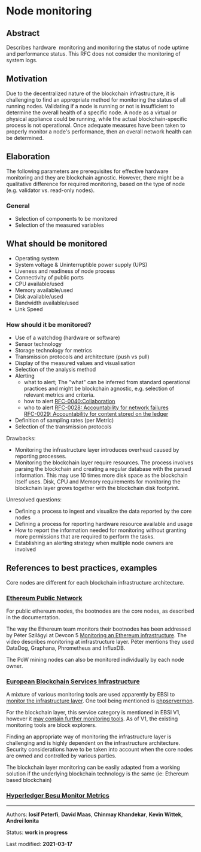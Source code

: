 # Node monitoring

## Abstract
Describes hardware  monitoring and monitoring the status of node uptime and performance status. This RFC does not consider the monitoring of system logs.

## Motivation
Due to the decentralized nature of the blockchain infrastructure, it is challenging to find an appropriate method for monitoring the status of all running nodes. Validating if a node is running or not is insufficient to determine the overall health of a specific node. A node as a virtual or physical appliance could be running, while the actual blockchain-specific process is not operational. Once adequate measures have been taken to properly monitor a node's performance, then an overall network health can be determined.

## Elaboration
The following parameters are prerequisites for effective hardware monitoring and they are blockchain agnostic. However, there might be a qualitative difference for required monitoring, based on the type of node (e.g. validator vs. read-only nodes).

### General

* Selection of components to be monitored
* Selection of the measured variables

## What should be monitored

* Operating system
* System voltage & Uninterruptible power supply (UPS)
* Liveness and readiness of node process
* Connectivity of public ports
* CPU available/used
* Memory available/used
* Disk available/used
* Bandwidth available/used
* Link Speed
     

### How should it be monitored?

* Use of a watchdog (hardware or software)
* Sensor technology
* Storage technology for metrics
* Transmission protocols and architecture (push vs pull)
* Display of the measured values and visualisation
* Selection of the analysis method
* Alerting 
    * what to alert; The "what" can be inferred from standard operational practices and might be blockchain agnostic, e.g. selection of relevant metrics and criteria.
    * how to alert [RFC-0040:Collaboration](https://docs.google.com/document/u/0/d/1bH3gH_wW8rMslsyYMo33OMbKabbA5-X-jES6s2XHGwY/edit)
    * who to alert [RFC-0028: Accountability for network failures  
    ](https://docs.google.com/document/d/1a1MO9nPTtLCF-33bZ8vOkg0f1CAhl2fsB_eDhUQOHus/edit?usp=sharing)[RFC-0029: Accountability for content stored on the ledger](https://docs.google.com/document/d/1Gu48ySU54FqzB7K23I2Mby-kXhnwP5rX2hyobRrp09w/edit?usp=sharing)
* Definition of sampling rates (per Metric)
* Selection of the transmission protocols

Drawbacks:

* Monitoring the infrastructure layer introduces overhead caused by reporting processes.
* Monitoring the blockchain layer require resources. The process involves parsing the blockchain and creating a regular database with the parsed information. This may use 10 times more disk space as the blockchain itself uses. Disk, CPU and Memory requirements for monitoring the blockchain layer grows together with the blockchain disk footprint.

Unresolved questions:
* Defining a process to ingest and visualize the data reported by the core nodes 
* Defining a process for reporting hardware resource available and usage
* How to report the information needed for monitoring without granting more permissions that are required to perform the tasks.
* Establishing an alerting strategy when multiple node owners are involved
    
## References to best practices, examples
Core nodes are different for each blockchain infrastructure architecture.

### [Ethereum Public Network](https://github.com/ethereum/go-ethereum)

For public ethereum nodes, the bootnodes are the core nodes, as described in the documentation.

The way the Ethereum team monitors their bootnodes has been addressed by Péter Szilágyi at Devcon 5 [Monitoring an Ethereum infrastructure](https://www.youtube.com/watch?v=2I_Cfr-OUp4). The video describes monitoring at infrastructure layer. Péter mentions they used DataDog, Graphana, Phrometheus and InfluxDB.

The PoW mining nodes can also be monitored individually by each node owner.

### [European Blockchain Services Infrastructure](https://ec.europa.eu/cefdigital/wiki/display/CEFDIGITAL/EBSI)

A mixture of various monitoring tools are used apparently by EBSI to [monitor the infrastructure layer](https://ec.europa.eu/cefdigital/wiki/display/CEFDIGITALEBSI/Monitoring+of+the+Infrastructure). One tool being mentioned is [phpservermon](https://github.com/phpservermon/phpservermon).

For the blockchain layer, this service category is mentioned in EBSI V1, however it [may contain further monitoring tools](https://ec.europa.eu/cefdigital/wiki/display/CEFDIGITALEBSI/Blockchain+Monitoring). As of V1, the existing monitoring tools are block explorers.

Finding an appropriate way of monitoring the infrastructure layer is challenging and is highly dependent on the infrastructure architecture. Security considerations have to be taken into account when the core nodes are owned and controlled by various parties.

The blockchain layer monitoring can be easily adapted from a working solution if the underlying blockchain technology is the same (ie: Ethereum based blockchain)

### [Hyperledger Besu Monitor Metrics](https://besu.hyperledger.org/en/stable/HowTo/Monitor/Metrics/)

***

Authors: **Iosif Peterfi**, **David Maas**, **Chinmay Khandekar**, **Kevin Wittek**, **Andrei Ionita**

Status:  **work in progress**

Last modified: **2021-03-17**